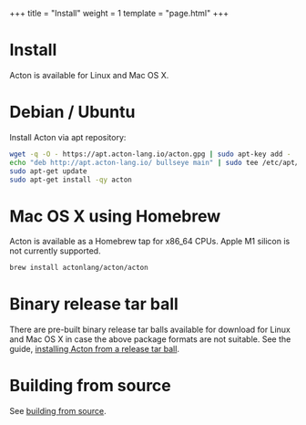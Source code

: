 +++
title = "Install"
weight = 1
template = "page.html"
+++

# Install

Acton is available for Linux and Mac OS X.

# Debian / Ubuntu

Install Acton via apt repository:

```sh
wget -q -O - https://apt.acton-lang.io/acton.gpg | sudo apt-key add -
echo "deb http://apt.acton-lang.io/ bullseye main" | sudo tee /etc/apt/sources.list.d/acton.list
sudo apt-get update
sudo apt-get install -qy acton
```


# Mac OS X using Homebrew

Acton is available as a Homebrew tap for x86_64 CPUs. Apple M1 silicon is not currently supported.

```sh
brew install actonlang/acton/acton
```


# Binary release tar ball

There are pre-built binary release tar balls available for download for Linux
and Mac OS X in case the above package formats are not suitable. See the guide,
[installing Acton from a release tar ball](from-tar-ball).


# Building from source

See [building from source](from-source).
